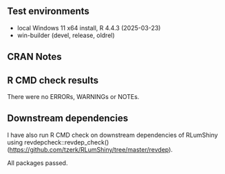## Test environments

-   local Windows 11 x64 install, R 4.4.3 (2025-03-23)
-   win-builder (devel, release, oldrel)

## CRAN Notes

## R CMD check results

There were no ERRORs, WARNINGs or NOTEs.

## Downstream dependencies

I have also run R CMD check on downstream dependencies of RLumShiny using revdepcheck::revdep_check() (<https://github.com/tzerk/RLumShiny/tree/master/revdep>).

All packages passed.
